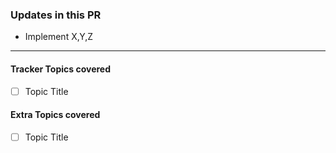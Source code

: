 ### Updates in this PR
- Implement X,Y,Z


<hr>

#### Tracker Topics covered
- [ ] Topic Title

#### Extra Topics covered
- [ ] Topic Title
